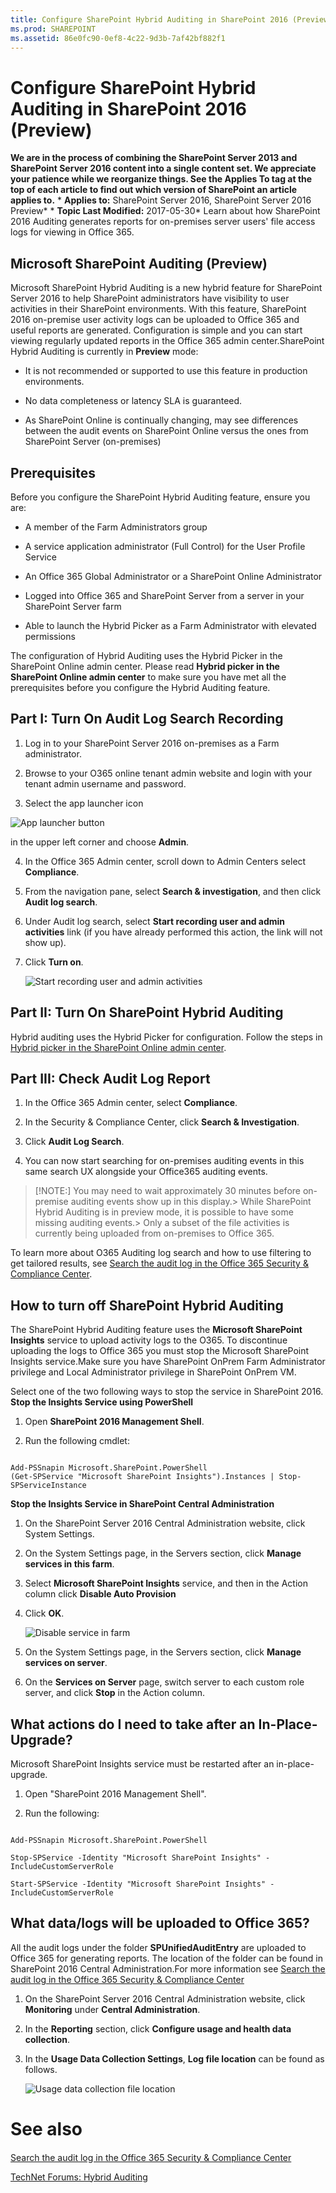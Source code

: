 ```yaml
---
title: Configure SharePoint Hybrid Auditing in SharePoint 2016 (Preview)
ms.prod: SHAREPOINT
ms.assetid: 86e0fc90-0ef8-4c22-9d3b-7af42bf882f1
---
```



# Configure SharePoint Hybrid Auditing in SharePoint 2016 (Preview)
 **We are in the process of combining the SharePoint Server 2013 and SharePoint Server 2016 content into a single content set. We appreciate your patience while we reorganize things. See the Applies To tag at the top of each article to find out which version of SharePoint an article applies to.** * **Applies to:** SharePoint Server 2016, SharePoint Server 2016 Preview*  * **Topic Last Modified:** 2017-05-30* Learn about how SharePoint 2016 Auditing generates reports for on-premises server users' file access logs for viewing in Office 365. 
## Microsoft SharePoint Auditing (Preview)

Microsoft SharePoint Hybrid Auditing is a new hybrid feature for SharePoint Server 2016 to help SharePoint administrators have visibility to user activities in their SharePoint environments. With this feature, SharePoint 2016 on-premise user activity logs can be uploaded to Office 365 and useful reports are generated. Configuration is simple and you can start viewing regularly updated reports in the Office 365 admin center.SharePoint Hybrid Auditing is currently in **Preview** mode:
- It is not recommended or supported to use this feature in production environments.
    
  
- No data completeness or latency SLA is guaranteed.
    
  
- As SharePoint Online is continually changing, may see differences between the audit events on SharePoint Online versus the ones from SharePoint Server (on-premises)
    
  

## Prerequisites

Before you configure the SharePoint Hybrid Auditing feature, ensure you are: 
- A member of the Farm Administrators group 
    
  
- A service application administrator (Full Control) for the User Profile Service 
    
  
- An Office 365 Global Administrator or a SharePoint Online Administrator 
    
  
- Logged into Office 365 and SharePoint Server from a server in your SharePoint Server farm 
    
  
- Able to launch the Hybrid Picker as a Farm Administrator with elevated permissions 
    
  
The configuration of Hybrid Auditing uses the Hybrid Picker in the SharePoint Online admin center.  Please read **Hybrid picker in the SharePoint Online admin center** to make sure you have met all the prerequisites before you configure the Hybrid Auditing feature.
## Part I: Turn On Audit Log Search Recording


1. Log in to your SharePoint Server 2016 on-premises as a Farm administrator. 
    
  
2. Browse to your O365 online tenant admin website and login with your tenant admin username and password.
    
  
3. Select the app launcher icon 
  
    
    
![App launcher button](images/)
  
    
    
 in the upper left corner and choose **Admin**.
    
  
4. In the Office 365 Admin center, scroll down to Admin Centers select **Compliance**.
    
  
5. From the navigation pane, select **Search &amp; investigation**, and then click **Audit log search**.
    
  
6. Under Audit log search, select **Start recording user and admin activities** link (if you have already performed this action, the link will not show up).
    
  
7. Click **Turn on**.
    
     ![Start recording user and admin activities](images/)
  

  

## Part II: Turn On SharePoint Hybrid Auditing

Hybrid auditing uses the Hybrid Picker for configuration. Follow the steps in  [Hybrid picker in the SharePoint Online admin center](https://go.microsoft.com/fwlink/?LinkID=537692).
## Part III: Check Audit Log Report


1. In the Office 365 Admin center, select **Compliance**.
    
  
2. In the Security &amp; Compliance Center, click **Search &amp; Investigation**.
    
  
3. Click **Audit Log Search**.
    
  
4. You can now start searching for on-premises auditing events in this same search UX alongside your Office365 auditing events. 
    
  

> [!NOTE:]
>  You may need to wait approximately 30 minutes before on-premise auditing events show up in this display.>  While SharePoint Hybrid Auditing is in preview mode, it is possible to have some missing auditing events.>  Only a subset of the file activities is currently being uploaded from on-premises to Office 365.
  
    
    

To learn more about O365 Auditing log search and how to use filtering to get tailored results, see  [Search the audit log in the Office 365 Security &amp; Compliance Center](https://support.office.com/en-us/article/Search-the-audit-log-in-the-Office-365-Security-Compliance-Center-0d4d0f35-390b-4518-800e-0c7ec95e946c).
## How to turn off SharePoint Hybrid Auditing

The SharePoint Hybrid Auditing feature uses the **Microsoft SharePoint Insights** service to upload activity logs to the O365. To discontinue uploading the logs to Office 365 you must stop the Microsoft SharePoint Insights service.Make sure you have SharePoint OnPrem Farm Administrator privilege and Local Administrator privilege in SharePoint OnPrem VM.
  
    
    

  
    
    
Select one of the two following ways to stop the service in SharePoint 2016. **Stop the Insights Service using PowerShell**
1. Open **SharePoint 2016 Management Shell**.
    
  
2. Run the following cmdlet:
    
    
    


  ```
  
Add-PSSnapin Microsoft.SharePoint.PowerShell
(Get-SPService "Microsoft SharePoint Insights").Instances | Stop-SPServiceInstance 
  ```

 **Stop the Insights Service in SharePoint Central Administration**
1. On the SharePoint Server 2016 Central Administration website, click System Settings.
    
  
2. On the System Settings page, in the Servers section, click **Manage services in this farm**.
    
  
3. Select **Microsoft SharePoint Insights** service, and then in the Action column click **Disable Auto Provision**
    
  
4. Click **OK**.
    
     ![Disable service in farm](images/)
  

  
5. On the System Settings page, in the Servers section, click **Manage services on server**.
    
  
6. On the **Services on Server** page, switch server to each custom role server, and click **Stop** in the Action column.
    
  

## What actions do I need to take after an In-Place-Upgrade?

Microsoft SharePoint Insights service must be restarted after an in-place-upgrade. 
1. Open "SharePoint 2016 Management Shell". 
    
  
2. Run the following: 
    
  ```
  
Add-PSSnapin Microsoft.SharePoint.PowerShell

Stop-SPService -Identity "Microsoft SharePoint Insights" -IncludeCustomServerRole 

Start-SPService -Identity "Microsoft SharePoint Insights" -IncludeCustomServerRole 
  ```


## What data/logs will be uploaded to Office 365?

All the audit logs under the folder **SPUnifiedAuditEntry** are uploaded to Office 365 for generating reports. The location of the folder can be found in SharePoint 2016 Central Administration.For more information see  [Search the audit log in the Office 365 Security &amp; Compliance Center](https://support.office.com/en-us/article/Search-the-audit-log-in-the-Office-365-Security-Compliance-Center-0d4d0f35-390b-4518-800e-0c7ec95e946c)
1. On the SharePoint Server 2016 Central Administration website, click **Monitoring** under **Central Administration**.
    
  
2. In the **Reporting** section, click **Configure usage and health data collection**.
    
  
3. In the **Usage Data Collection Settings**, **Log file location** can be found as follows.
    
     ![Usage data collection file location](images/)
  

  

# See also

#### 

 [Search the audit log in the Office 365 Security &amp; Compliance Center](https://support.office.com/en-us/article/Search-the-audit-log-in-the-Office-365-Security-Compliance-Center-0d4d0f35-390b-4518-800e-0c7ec95e946c)
  
    
    
 [TechNet Forums: Hybrid Auditing](https://social.technet.microsoft.com/Forums/office/en-US/home?forum=hybridauditing)
  
    
    

  
    
    

